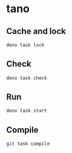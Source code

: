 # tano

## Cache and lock

```bash
deno task lock
```

## Check

```bash
deno task check
```

## Run

```bash
deno task start
```

## Compile

```bash
git task compile
```
